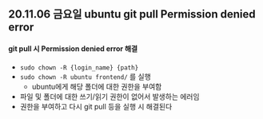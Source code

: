 ## 20.11.06 금요일 ubuntu git pull Permission denied error

#### git pull 시 Permission denied error 해결

- `sudo chown -R {login_name} {path}`
- `sudo chown -R ubuntu frontend/` 를 실행
  - ubuntu에게 해당 폴더에 대한 권한을 부여함
- 파일 및 폴더에 대한 쓰기/읽기 권한이 없어서 발생하는 에러임
- 권한을 부여하고 다시 git pull 등을 실행 시 해결된다